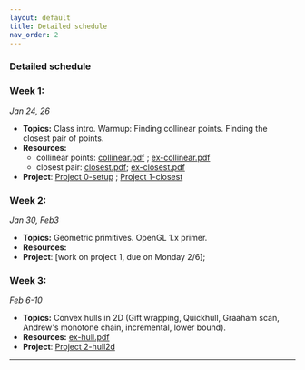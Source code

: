 ```yaml
---
layout: default 
title: Detailed schedule
nav_order: 2
---
```



### Detailed schedule 

### Week 1:
_Jan 24, 26_

- __Topics:__ Class intro. Warmup: Finding collinear points. Finding the closest pair of points. 
- __Resources:__ 
    - collinear points:   [collinear.pdf](Lectures/L1-intro/cg-collinear.pdf) ; [ex-collinear.pdf](Lectures/L1-intro/ex-collinear.pdf)
    - closest pair:   [closest.pdf](Lectures/L2-closest/cg-closestpair.pdf); [ex-closest.pdf](Lectures/L2-closest/ex-closestpair.pdf)
- __Project__:  [Project 0-setup](Projects/P0-setup.md) ; [Project 1-closest](Projects/P1-closest.md)


### Week 2:
_Jan 30, Feb3_

- __Topics:__ Geometric primitives.  OpenGL 1.x primer. 
- __Resources:__ 
- __Project__:  [work on project 1, due on Monday 2/6]; 
 
 
### Week 3:
_Feb 6-10_

- __Topics:__ Convex hulls in 2D (Gift wrapping, Quickhull, Graaham scan, Andrew's monotone chain, incremental, lower bound). 
- __Resources:__  [ex-hull.pdf](Lectures/L4-hull2d/ex-hull.pdf)
- __Project__: [Project 2-hull2d](Projects/P2-hull2d.md)
 
  
***


